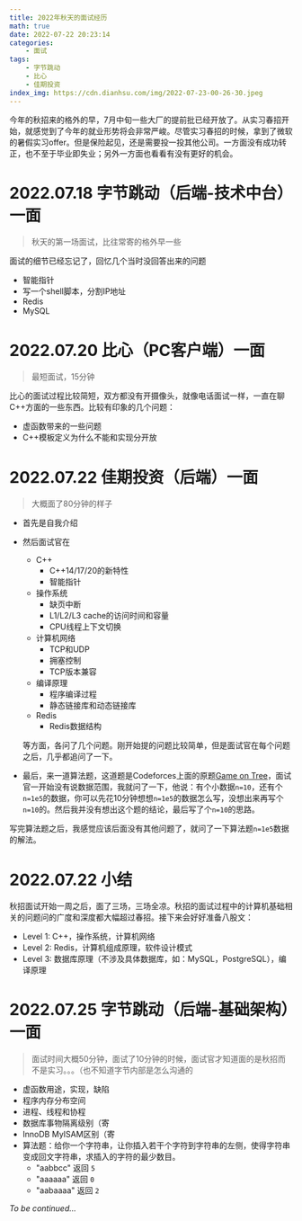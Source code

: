 ```yaml
---
title: 2022年秋天的面试经历
math: true
date: 2022-07-22 20:23:14
categories:
    - 面试
tags:
    - 字节跳动
    - 比心
    - 佳期投资
index_img: https://cdn.dianhsu.com/img/2022-07-23-00-26-30.jpeg
---
```


今年的秋招来的格外的早，7月中旬一些大厂的提前批已经开放了。从实习春招开始，就感觉到了今年的就业形势将会非常严峻。尽管实习春招的时候，拿到了微软的暑假实习offer。但是保险起见，还是需要投一投其他公司。一方面没有成功转正，也不至于毕业即失业；另外一方面也看看有没有更好的机会。

<!-- more -->

# 2022.07.18 字节跳动（后端-技术中台）一面
> 秋天的第一场面试，比往常寄的格外早一些

面试的细节已经忘记了，回忆几个当时没回答出来的问题
- 智能指针
- 写一个shell脚本，分割IP地址
- Redis
- MySQL

# 2022.07.20 比心（PC客户端）一面
> 最短面试，15分钟

比心的面试过程比较简短，双方都没有开摄像头，就像电话面试一样，一直在聊C++方面的一些东西。比较有印象的几个问题：
- 虚函数带来的一些问题
- C++模板定义为什么不能和实现分开放

# 2022.07.22 佳期投资（后端）一面
> 大概面了80分钟的样子
- 首先是自我介绍

- 然后面试官在
  - C++
    - C++14/17/20的新特性
    - 智能指针
  - 操作系统
    - 缺页中断
    - L1/L2/L3 cache的访问时间和容量
    - CPU线程上下文切换
  - 计算机网络
    - TCP和UDP
    - 拥塞控制
    - TCP版本兼容
  - 编译原理
    - 程序编译过程
    - 静态链接库和动态链接库
  - Redis
    - Redis数据结构

  等方面，各问了几个问题。刚开始提的问题比较简单，但是面试官在每个问题之后，几乎都追问了一下。

- 最后，来一道算法题，这道题是Codeforces上面的原题[Game on Tree](https://codeforces.com/contest/280/problem/C)，面试官一开始没有说数据范围，我就问了一下，他说：有个小数据`n=10`，还有个`n=1e5`的数据，你可以先花10分钟想想`n=1e5`的数据怎么写，没想出来再写个`n=10`的。然后我并没有想出这个题的结论，最后写了个`n=10`的思路。

写完算法题之后，我感觉应该后面没有其他问题了，就问了一下算法题`n=1e5`数据的解法。 

# 2022.07.22 小结
秋招面试开始一周之后，面了三场，三场全凉。秋招的面试过程中的计算机基础相关的问题问的广度和深度都大幅超过春招。接下来会好好准备八股文：
- Level 1: C++，操作系统，计算机网络
- Level 2: Redis，计算机组成原理，软件设计模式
- Level 3: 数据库原理（不涉及具体数据库，如：MySQL，PostgreSQL），编译原理

# 2022.07.25 字节跳动（后端-基础架构）一面
> 面试时间大概50分钟，面试了10分钟的时候，面试官才知道面的是秋招而不是实习。。。（也不知道字节内部是怎么沟通的

- 虚函数用途，实现，缺陷
- 程序内存分布空间
- 进程、线程和协程
- 数据库事物隔离级别（寄
- InnoDB MyISAM区别（寄
- 算法题：给你一个字符串，让你插入若干个字符到字符串的左侧，使得字符串变成回文字符串，求插入的字符的最少数目。
  - "aabbcc" 返回 `5`
  - "aaaaaa" 返回 `0`
  - "aabaaaa" 返回 `2`



*To be continued...*